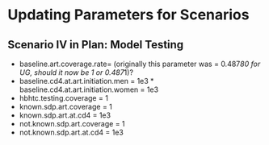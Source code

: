 # Updating Parameters for Scenarios

## Scenario IV in Plan: Model Testing

   *  baseline.art.coverage.rate= (originally this parameter was = 0.487*80 for UG, should it now be 1 or 0.487*1)?
   *  baseline.cd4.at.art.initiation.men = 1e3                                                                                     *  baseline.cd4.at.art.initiation.women = 1e3
   *  hbhtc.testing.coverage = 1                
   *  known.sdp.art.coverage = 1
   *  known.sdp.art.at.cd4 = 1e3
   *  not.known.sdp.art.coverage = 1
   *  not.known.sdp.art.at.cd4 = 1e3
